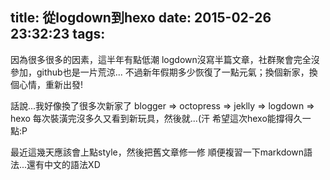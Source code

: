 title: 從logdown到hexo
date: 2015-02-26 23:32:23
tags: 
---
因為很多很多的因素，這半年有點低潮
logdown沒寫半篇文章，社群聚會完全沒參加，github也是一片荒涼...
不過新年假期多少恢復了一點元氣；換個新家，換個心情，重新出發!

話說...我好像換了很多次新家了
blogger => octopress => jeklly => logdown => hexo
每次裝潢完沒多久又看到新玩具，然後就...(汗
希望這次hexo能撐得久一點:P

最近這幾天應該會上點style，然後把舊文章修一修
順便複習一下markdown語法...還有中文的語法XD